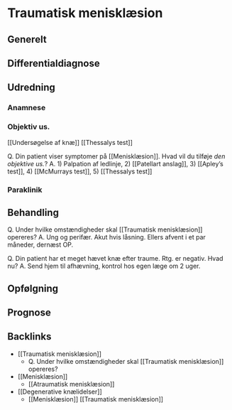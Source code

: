 # Traumatisk menisklæsion
## Generelt


## Differentialdiagnose


## Udredning
### Anamnese

### Objektiv us.
[[Undersøgelse af knæ]]
[[Thessalys test]]

Q. Din patient viser symptomer på [[Menisklæsion]]. Hvad vil du tilføje *den objektive us.*? 
A. 1) Palpation af ledlinje, 2) [[Patellart anslag]], 3)
[[Apley’s test]], 4) [[McMurrays test]], 5) [[Thessalys test]]

### Paraklinik

## Behandling
Q. Under hvilke omstændigheder skal [[Traumatisk menisklæsion]] opereres?
A. Ung og perifær. Akut hvis låsning. Ellers afvent i et par måneder, dernæst OP.

Q. Din patient har et meget hævet knæ efter traume. Rtg. er negativ. Hvad nu?
A. Send hjem til afhævning, kontrol hos egen læge om 2 uger.

## Opfølgning


## Prognose

## Backlinks
* [[Traumatisk menisklæsion]]
	* Q. Under hvilke omstændigheder skal [[Traumatisk menisklæsion]] opereres?
* [[Menisklæsion]]
	* [[Atraumatisk menisklæsion]]
* [[Degenerative knælidelser]]
	* [[Menisklæsion]]
	[[Traumatisk menisklæsion]]

<!-- #anki/tag/med/Orto #anki/deck/Medicine -->

<!-- {BearID:EA4626F2-5510-43EE-A9AF-1495361B1ED5-9395-00001DCBE8837E51} -->
